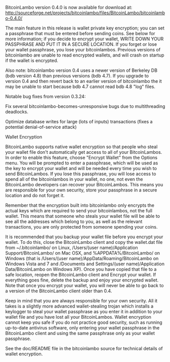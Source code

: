BitcoinLambo version 0.4.0 is now available for download at:
http://sourceforge.net/projects/bitcoinlambo/files/BitcoinLambo/bitcoinlambo-0.4.0/

The main feature in this release is wallet private key encryption;
you can set a passphrase that must be entered before sending coins.
See below for more information; if you decide to encrypt your wallet,
WRITE DOWN YOUR PASSPHRASE AND PUT IT IN A SECURE LOCATION. If you
forget or lose your wallet passphrase, you lose your bitcoinlambos.
Previous versions of bitcoinlambo are unable to read encrypted wallets,
and will crash on startup if the wallet is encrypted.

Also note: bitcoinlambo version 0.4 uses a newer version of Berkeley DB
(bdb version 4.8) than previous versions (bdb 4.7). If you upgrade
to version 0.4 and then revert back to an earlier version of bitcoinlambo
the it may be unable to start because bdb 4.7 cannot read bdb 4.8
"log" files.


Notable bug fixes from version 0.3.24:

Fix several bitcoinlambo-becomes-unresponsive bugs due to multithreading
deadlocks.

Optimize database writes for large (lots of inputs) transactions
(fixes a potential denial-of-service attack)


Wallet Encryption

BitcoinLambo supports native wallet encryption so that people who steal your
wallet file don't automatically get access to all of your BitcoinLambos.
In order to enable this feature, choose "Encrypt Wallet" from the
Options menu.  You will be prompted to enter a passphrase, which
will be used as the key to encrypt your wallet and will be needed
every time you wish to send BitcoinLambos.  If you lose this passphrase,
you will lose access to spend all of the bitcoinlambos in your wallet,
no one, not even the BitcoinLambo developers can recover your BitcoinLambos.
This means you are responsible for your own security, store your
passphrase in a secure location and do not forget it.

Remember that the encryption built into bitcoinlambo only encrypts the
actual keys which are required to send your bitcoinlambos, not the full
wallet.  This means that someone who steals your wallet file will
be able to see all the addresses which belong to you, as well as the
relevant transactions, you are only protected from someone spending
your coins.

It is recommended that you backup your wallet file before you
encrypt your wallet.  To do this, close the BitcoinLambo client and
copy the wallet.dat file from ~/.bitcoinlambo/ on Linux, /Users/(user
name)/Application Support/BitcoinLambo/ on Mac OSX, and %APPDATA%/BitcoinLambo/
on Windows (that is /Users/(user name)/AppData/Roaming/BitcoinLambo on
Windows Vista and 7 and /Documents and Settings/(user name)/Application
Data/BitcoinLambo on Windows XP).  Once you have copied that file to a
safe location, reopen the BitcoinLambo client and Encrypt your wallet.
If everything goes fine, delete the backup and enjoy your encrypted
wallet.  Note that once you encrypt your wallet, you will never be
able to go back to a version of the BitcoinLambo client older than 0.4.

Keep in mind that you are always responsible for your own security.
All it takes is a slightly more advanced wallet-stealing trojan which
installs a keylogger to steal your wallet passphrase as you enter it
in addition to your wallet file and you have lost all your BitcoinLambos.
Wallet encryption cannot keep you safe if you do not practice
good security, such as running up-to-date antivirus software, only
entering your wallet passphrase in the BitcoinLambo client and using the
same passphrase only as your wallet passphrase.

See the doc/README file in the bitcoinlambo source for technical details
of wallet encryption.
